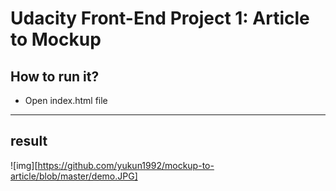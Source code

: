 # Udacity Front-End Project 1: Article to Mockup

## How to run it?

* Open index.html file 
---------------------------------
## result
![img][https://github.com/yukun1992/mockup-to-article/blob/master/demo.JPG]


